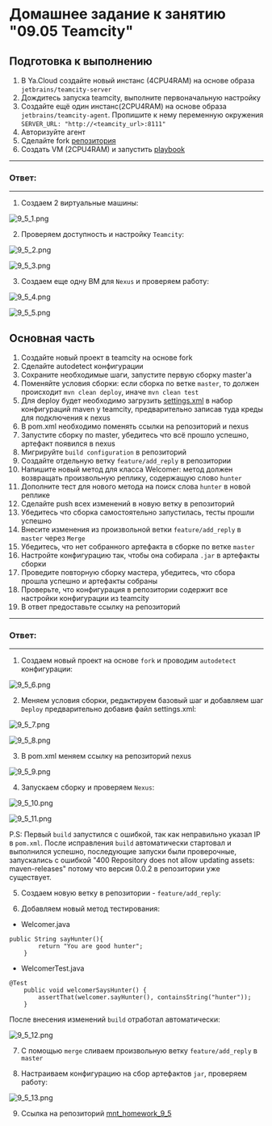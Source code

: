 # Домашнее задание к занятию "09.05 Teamcity"

## Подготовка к выполнению

1. В Ya.Cloud создайте новый инстанс (4CPU4RAM) на основе образа `jetbrains/teamcity-server`
2. Дождитесь запуска teamcity, выполните первоначальную настройку
3. Создайте ещё один инстанс(2CPU4RAM) на основе образа `jetbrains/teamcity-agent`. Пропишите к нему переменную окружения `SERVER_URL: "http://<teamcity_url>:8111"`
4. Авторизуйте агент
5. Сделайте fork [репозитория](https://github.com/aragastmatb/example-teamcity)
6. Создать VM (2CPU4RAM) и запустить [playbook](./infrastructure)

---
### Ответ:
---

1. Создаем 2 виртуальные машины:

![9_5_1.png](https://github.com/psvitov/devops-netology/blob/main/Homework/mnt_homework_9_5/9_5_1.PNG)

2. Проверяем доступность и настройку `Teamcity`:

![9_5_2.png](https://github.com/psvitov/devops-netology/blob/main/Homework/mnt_homework_9_5/9_5_2.PNG)

![9_5_3.png](https://github.com/psvitov/devops-netology/blob/main/Homework/mnt_homework_9_5/9_5_3.PNG)

3. Создаем еще одну ВМ для `Nexus` и проверяем работу:

![9_5_4.png](https://github.com/psvitov/devops-netology/blob/main/Homework/mnt_homework_9_5/9_5_4.PNG)

![9_5_5.png](https://github.com/psvitov/devops-netology/blob/main/Homework/mnt_homework_9_5/9_5_5.PNG)


## Основная часть

1. Создайте новый проект в teamcity на основе fork
2. Сделайте autodetect конфигурации
3. Сохраните необходимые шаги, запустите первую сборку master'a
4. Поменяйте условия сборки: если сборка по ветке `master`, то должен происходит `mvn clean deploy`, иначе `mvn clean test`
5. Для deploy будет необходимо загрузить [settings.xml](./teamcity/settings.xml) в набор конфигураций maven у teamcity, предварительно записав туда креды для подключения к nexus
6. В pom.xml необходимо поменять ссылки на репозиторий и nexus
7. Запустите сборку по master, убедитесь что всё прошло успешно, артефакт появился в nexus
8. Мигрируйте `build configuration` в репозиторий
9. Создайте отдельную ветку `feature/add_reply` в репозитории
10. Напишите новый метод для класса Welcomer: метод должен возвращать произвольную реплику, содержащую слово `hunter`
11. Дополните тест для нового метода на поиск слова `hunter` в новой реплике
12. Сделайте push всех изменений в новую ветку в репозиторий
13. Убедитесь что сборка самостоятельно запустилась, тесты прошли успешно
14. Внесите изменения из произвольной ветки `feature/add_reply` в `master` через `Merge`
15. Убедитесь, что нет собранного артефакта в сборке по ветке `master`
16. Настройте конфигурацию так, чтобы она собирала `.jar` в артефакты сборки
17. Проведите повторную сборку мастера, убедитесь, что сбора прошла успешно и артефакты собраны
18. Проверьте, что конфигурация в репозитории содержит все настройки конфигурации из teamcity
19. В ответ предоставьте ссылку на репозиторий

---
### Ответ:
---

1. Создаем новый проект на основе `fork` и проводим `autodetect` конфигурации:

![9_5_6.png](https://github.com/psvitov/devops-netology/blob/main/Homework/mnt_homework_9_5/9_5_6.PNG)

2. Меняем условия сборки, редактируем базовый шаг и добавляем шаг `Deploy` предварительно добавив файл settings.xml:

![9_5_7.png](https://github.com/psvitov/devops-netology/blob/main/Homework/mnt_homework_9_5/9_5_7.PNG)

![9_5_8.png](https://github.com/psvitov/devops-netology/blob/main/Homework/mnt_homework_9_5/9_5_8.PNG)

3. В pom.xml меняем ссылку на репозиторий nexus

![9_5_9.png](https://github.com/psvitov/devops-netology/blob/main/Homework/mnt_homework_9_5/9_5_9.PNG)

4. Запускаем сборку и проверяем `Nexus`:

![9_5_10.png](https://github.com/psvitov/devops-netology/blob/main/Homework/mnt_homework_9_5/9_5_10.png)

![9_5_11.png](https://github.com/psvitov/devops-netology/blob/main/Homework/mnt_homework_9_5/9_5_11.png)


P.S: Первый `build` запустился с ошибкой, так как неправильно указал IP в `pom.xml`. После исправления `build` автоматически стартовал и выполнился успешно, последующие запуски были проверочные, запускались с ошибкой "400 Repository does not allow updating assets: maven-releases" потому что версия 0.0.2 в репозитории уже существует.


5. Создаем новую ветку в репозитории - `feature/add_reply`:

6. Добавляем новый метод тестирования:

- Welcomer.java

>
    public String sayHunter(){
            return "You are good hunter";
        }   

- WelcomerTest.java

>
    @Test
        public void welcomerSaysHunter() {
            assertThat(welcomer.sayHunter(), containsString("hunter"));
        }

После внесения изменений `build` отработал автоматически:

![9_5_12.png](https://github.com/psvitov/devops-netology/blob/main/Homework/mnt_homework_9_5/9_5_12.png)

7. С помощью `merge` cливаем произвольную ветку `feature/add_reply` в `master`

8. Настраиваем конфигурацию на сбор артефактов `jar`, проверяем работу:

![9_5_13.png](https://github.com/psvitov/devops-netology/blob/main/Homework/mnt_homework_9_5/9_5_13.png)


9. Ссылка на репозиторий [mnt_homework_9_5](https://github.com/psvitov/example-teamcity)


